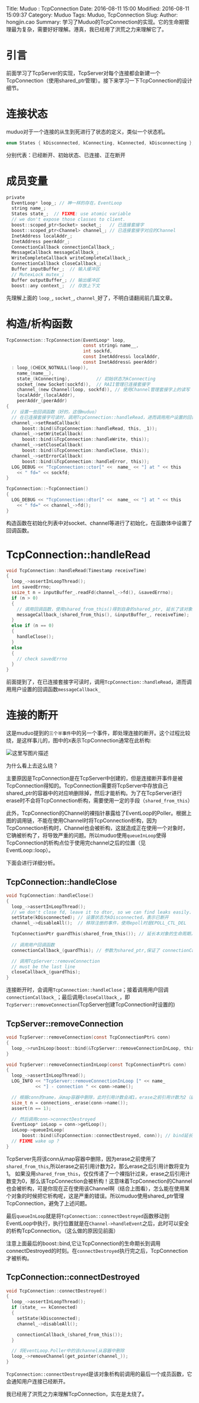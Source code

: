 Title: Muduo : TcpConnection
Date: 2016-08-11 15:00
Modified: 2016-08-11 15:09:37
Category: Muduo 
Tags: Muduo, TcpConnection
Slug: 
Author: hongjin.cao 
Summary: 学习了Muduo的TcpConnection的实现。它的生命期管理最为复杂，需要好好理解。港真，我已经用了洪荒之力来理解它了。

# 引言

前面学习了TcpServer的实现，TcpServer对每个连接都会新建一个TcpConnection（使用shared_ptr管理）。接下来学习一下TcpConnection的设计细节。

# 连接状态

muduo对于一个连接的从生到死进行了状态的定义，类似一个状态机。
```c
enum States { kDisconnected, kConnecting, kConnected, kDisconnecting };
```
分别代表：已经断开、初始状态、已连接、正在断开

# 成员变量

```c
private
  EventLoop* loop_; // 神一样的存在，EventLoop
  string name_;
  States state_;  // FIXME: use atomic variable
  // we don't expose those classes to client.
  boost::scoped_ptr<Socket> socket_;   // 已连接套接字
  boost::scoped_ptr<Channel> channel_; // 已连接套接字对应的Channel
  InetAddress localAddr_;
  InetAddress peerAddr_;
  ConnectionCallback connectionCallback_;
  MessageCallback messageCallback_;
  WriteCompleteCallback writeCompleteCallback_;
  ConnectionCallback closeCallback_;
  Buffer inputBuffer_;  // 输入缓冲区
  // MutexLock mutex_;
  Buffer outputBuffer_; // 输出缓冲区
  boost::any context_;  // 存放上下文
```

先理解上面的 `loop_`, `socket_`, `channel_`好了，不明白请翻阅前几篇文章。

# 构造/析构函数

```c
TcpConnection::TcpConnection(EventLoop* loop,
                             const string& name__,
                             int sockfd,
                             const InetAddress& localAddr,
                             const InetAddress& peerAddr)
  : loop_(CHECK_NOTNULL(loop)),
    name_(name__),
    state_(kConnecting),          // 初始状态为kConnecting
    socket_(new Socket(sockfd)),  // RAII管理已连接套接字
    channel_(new Channel(loop, sockfd)), // 使用Channel管理套接字上的读写
    localAddr_(localAddr),
    peerAddr_(peerAddr)
{
  // 设置一些回调函数（好的，这很muduo）
  // 在已连接套接字可读时，调用TcpConnection::handleRead，进而调用用户设置的回调函数messageCallback_
  channel_->setReadCallback(
      boost::bind(&TcpConnection::handleRead, this, _1));
  channel_->setWriteCallback(
      boost::bind(&TcpConnection::handleWrite, this));
  channel_->setCloseCallback(
      boost::bind(&TcpConnection::handleClose, this));
  channel_->setErrorCallback(
      boost::bind(&TcpConnection::handleError, this));
  LOG_DEBUG << "TcpConnection::ctor[" <<  name_ << "] at " << this
    << " fd=" << sockfd;
}

TcpConnection::~TcpConnection()
{
  LOG_DEBUG << "TcpConnection::dtor[" <<  name_ << "] at " << this
    << " fd=" << channel_->fd();
}
```
构造函数在初始化列表中对socket、channel等进行了初始化，在函数体中设置了回调函数。

# TcpConnection::handleRead

```c
void TcpConnection::handleRead(Timestamp receiveTime)
{
  loop_->assertInLoopThread();
  int savedErrno;
  ssize_t n = inputBuffer_.readFd(channel_->fd(), &savedErrno);
  if (n > 0)
  {
    // 调用回调函数，使用shared_from_this()得到自身的shared_ptr, 延长了该对象的生命期，保证了它的生命期长过messageCallback_函数，messageCallback_能安全的使用它。
    messageCallback_(shared_from_this(), &inputBuffer_, receiveTime);
  }
  else if (n == 0)
  {
    handleClose();
  }
  else
  {
    // check savedErrno
  }
}
```
前面提到了，在已连接套接字可读时，调用`TcpConnection::handleRead`，进而调用用户设置的回调函数`messageCallback_`


# 连接的断开

这是muduo提到的`三个半事件`中的另一个事件，即处理连接的断开。这个过程比较绕，是这样事儿的，图中的`X`表示TcpConnection通常在此析构:

![这里写图片描述](https://lh3.googleusercontent.com/hpgbPt4QAAJ0RrfDgCfSvjUbOrJkMjLy_uy0-AALrlZAJ5Vyh_IlEhrPafS-7KHT7zyGdgTTadiw3rzICvJRqiAcLs9rlQd20D9gsETRaaO6RaHyxulErmpRmvBxUgx58GJdo4XHlYxjVv0MvjmElV6yYJSBHFVKEJesM54fd1gLaJgJ-OtdPwDD3cFf6gO8UTfWUR1UavniqHPzCU454o7YR6wnHQMXtVHmZzTXjF_VKKyQa3dV1d3sMouZ86WzI1ku13m1QbbzBuVWAEJjZ8bQU4ebDhMT08yoAL4uIWbKzGatRrFPaX9hNWrSh8jjmG5geeogs_yjOA6sELYpwqGXDiA7m0ew9E0ZkjzqVz0Ke_e14HRME88QpTYa1ZrnTIQXwyasr5Mkss3uABAVwOA0kG3_wlLxc7EeaplEDAOBXbJLuFvDqA1CDcnFOn7ZfEGNnz0w60bJneiwTT-Y0NRTwPVF0ASdZ7-S_JV4AydlK-ULQpl-cRoMd3wcnnNDi790Am_GYxzW-fwmlxjzTeXGCcMKKnFSiC8BbzjJKL1MYtSzD9MYfVqkeE8iuXrpD8A9gG5yUeuYn77OpLtwCi9W_7hflg=w806-h509-no)

为什么看上去这么绕？

主要原因是TcpConnection是在TcpServer中创建的，但是连接断开事件是被TcpConnection得知的。TcpConnection需要将TcpServer中存放自己shared_ptr的容器中的对应响删除掉，然后才能析构。为了在TcpServer进行erase时不会将TcpConnection析构，需要使用一定的手段（`shared_from_this`）

此外，TcpConnection的Channel的裸指针暴露给了EventLoop的Poller。根据上图的调用链，不能在使用Channel时将TcpConnection析构，因为TcpConnection析构时，Channel也会被析构，这就造成正在使用一个对象时，它确被析构了，将导致严重的问题。所以muduo使用`queueInLoop`使得TcpConnection的析构点位于使用完channel之后的位置（见EventLoop::loop）。

下面会进行详细分析。

## TcpConnection::handleClose
```c
void TcpConnection::handleClose()
{
  loop_->assertInLoopThread();
  // we don't close fd, leave it to dtor, so we can find leaks easily.
  setState(kDisconnected); // 设置状态为kDisconnected，表示已断开
  channel_->disableAll();  // 移除注册的事件，使用epoll时是EPOLL_CTL_DEL

  TcpConnectionPtr guardThis(shared_from_this()); // 延长本对象的生命周期，引用计数为2
  
  // 调用用户回调函数
  connectionCallback_(guardThis); // 参数为shared_ptr,保证了 connectionCallback_能安全的使用本对象

  // 调用TcpServer::removeConnection
  // must be the last line
  closeCallback_(guardThis);
}
```
连接断开时，会调用`TcpConnection::handleClose`；接着调用用户回调`connectionCallback_`；最后调用`closeCallback_`，即`TcpServer::removeConnection`(TcpServer创建TcpConnection时设置的)

## TcpServer::removeConnection
```c
void TcpServer::removeConnection(const TcpConnectionPtr& conn)
{
  loop_->runInLoop(boost::bind(&TcpServer::removeConnectionInLoop, this, conn));
}

void TcpServer::removeConnectionInLoop(const TcpConnectionPtr& conn)
{
  loop_->assertInLoopThread();
  LOG_INFO << "TcpServer::removeConnectionInLoop [" << name_
           << "] - connection " << conn->name();

  // 根据conn的name，从map容器中删除，此时引用计数会减1。erase之前引用计数为2（由前面的shared_from_this()保证），所以执行完erase，引用计数变为1
  size_t n = connections_.erase(conn->name());
  assert(n == 1);

  // 然后调用conn->connectDestroyed
  EventLoop* ioLoop = conn->getLoop();
  ioLoop->queueInLoop(
      boost::bind(&TcpConnection::connectDestroyed, conn)); // bind延长了conn的生命期，connectDestroyed完成后，TcpConnection被析构。
  // FIXME wake up ?
}
```


TcpServer先将该conn从map容器中删除，因为erase之前使用了`shared_from_this`,所以erase之前引用计数为2，那么erase之后引用计数将变为1。
如果没用`shared_from_this`，仅仅传递了一个裸指针过来，erase之后引用计数变为0，那么该TcpConnection会被析构！这意味着TcpConnection的Channel也会被析构，可是你现在正在使用该Channel啊（结合上图看），怎么能在使用某个对象的时候把它析构呢，这是严重的错误。所以muduo使用shared_ptr管理TcpConnection，避免了上述问题。

最后`queueInLoop`就是将`TcpConnection::connectDestroyed`函数移动到EventLoop中执行，执行位置就是在`Channel->handleEvent`之后，此时可以安全的析构TcpConnection。（这么做的原因见前面）

注意上面最后的boost::bind,它让TcpConnection的生命期长到调用connectDestroyed的时刻。在`connectDestroyed`执行完之后，TcpConnection才被析构。

## TcpConnection::connectDestroyed
```c
void TcpConnection::connectDestroyed()
{
  loop_->assertInLoopThread();
  if (state_ == kConnected)
  {
    setState(kDisconnected);
    channel_->disableAll();

    connectionCallback_(shared_from_this());
  }

  // 将EventLoop.Poller中的该channel从容器中删除
  loop_->removeChannel(get_pointer(channel_));
}
```

`TcpConnection::connectDestroyed`是该对象析构前调用的最后一个成员函数，它会通知用户连接已经断开。

我已经用了洪荒之力来理解TcpConnection，实在是太绕了。
